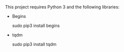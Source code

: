 This project requires Python 3 and the following libraries:

* Begins

    sudo pip3 install begins

* tqdm
    
    sudo pip3 install tqdm
